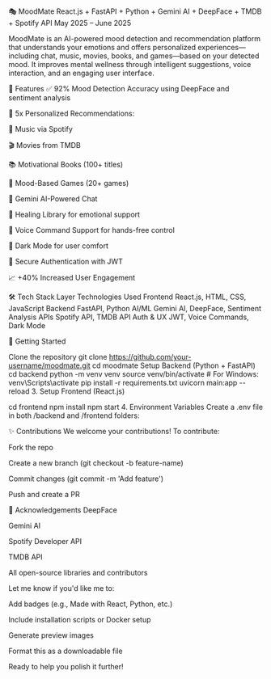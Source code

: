 🎭 MoodMate React.js + FastAPI + Python + Gemini AI + DeepFace + TMDB + Spotify API May 2025 – June 2025

MoodMate is an AI-powered mood detection and recommendation platform that understands your emotions and offers personalized experiences—including chat, music, movies, books, and games—based on your detected mood. It improves mental wellness through intelligent suggestions, voice interaction, and an engaging user interface.

🧠 Features ✅ 92% Mood Detection Accuracy using DeepFace and sentiment analysis

🎯 5x Personalized Recommendations:

🎵 Music via Spotify

🎬 Movies from TMDB

📚 Motivational Books (100+ titles)

🧩 Mood-Based Games (20+ games)

💬 Gemini AI-Powered Chat

🧘 Healing Library for emotional support

🎤 Voice Command Support for hands-free control

🌙 Dark Mode for user comfort

🔐 Secure Authentication with JWT

📈 +40% Increased User Engagement

🛠️ Tech Stack Layer Technologies Used Frontend React.js, HTML, CSS, JavaScript Backend FastAPI, Python AI/ML Gemini AI, DeepFace, Sentiment Analysis APIs Spotify API, TMDB API Auth & UX JWT, Voice Commands, Dark Mode

🚀 Getting Started

Clone the repository git clone https://github.com/your-username/moodmate.git cd moodmate
Setup Backend (Python + FastAPI)
cd backend python -m venv venv source venv/bin/activate # For Windows: venv\Scripts\activate pip install -r requirements.txt uvicorn main:app --reload 3. Setup Frontend (React.js)

cd frontend npm install npm start 4. Environment Variables Create a .env file in both /backend and /frontend folders:

✨ Contributions We welcome your contributions! To contribute:

Fork the repo

Create a new branch (git checkout -b feature-name)

Commit changes (git commit -m 'Add feature')

Push and create a PR

🙏 Acknowledgements DeepFace

Gemini AI

Spotify Developer API

TMDB API

All open-source libraries and contributors

Let me know if you'd like me to:

Add badges (e.g., Made with React, Python, etc.)

Include installation scripts or Docker setup

Generate preview images

Format this as a downloadable file

Ready to help you polish it further!
